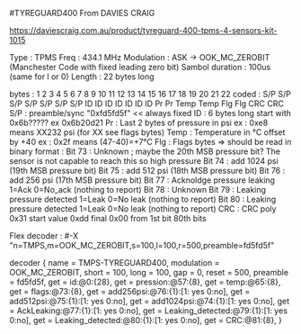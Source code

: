#TYREGUARD400 From DAVIES CRAIG

https://daviescraig.com.au/product/tyreguard-400-tpms-4-sensors-kit-1015

Type            : TPMS
Freq            : 434.1 MHz
Modulation      : ASK -> OOK_MC_ZEROBIT (Manchester Code with fixed leading zero bit)
Sambol duration : 100us (same for l or 0)
Length          : 22 bytes long

bytes : 1    2    3    4    5    6    7    8   9   10  11  12  13  14  15  16  17   18   19   20   21  22
coded : S/P  S/P  S/P  S/P  S/P  S/P  S/P  ID  ID  ID  ID  ID  ID  ID  Pr  Pr  Temp Temp Flg  Flg  CRC CRC
S/P   : preamble/sync "0xfd5fd5f" << always fixed
ID    : 6 bytes long start with 0x6b????? ex 0x6b20d21
Pr    : Last 2 bytes of pressure in psi ex : 0xe8 means XX232 psi (for XX see flags bytes)
Temp  : Temperature in °C offset by +40 ex : 0x2f means (47-40)=+7°C
Flg   : Flags bytes => should be read in binary format :
	Bit 73 : Unknown ; maybe the 20th MSB pressure bit? The sensor is not capable to reach this so high pressure
	Bit 74 : add 1024 psi (19th MSB pressure bit)
	Bit 75 : add  512 psi (18th MSB pressure bit)
	Bit 76 : add  256 psi (17th MSB pressure bit)
	Bit 77 : Acknoldge pressure leaking 1=Ack 0=No_ack (nothing to report)
	Bit 78 : Unknown
	Bit 79 : Leaking pressure detected 1=Leak 0=No leak (nothing to report) 
	Bit 80 : Leaking pressure detected 1=Leak 0=No leak (nothing to report)
CRC   : CRC poly 0x31 start value 0xdd final 0x00 from 1st bit 80th bits

Flex decoder :
#-X "n=TMPS,m=OOK_MC_ZEROBIT,s=100,l=100,r=500,preamble=fd5fd5f"

decoder {
    name        = TMPS-TYREGUARD400,
    modulation  = OOK_MC_ZEROBIT,
    short       = 100,
    long        = 100,
    gap         = 0,
    reset       = 500,
    preamble    = fd5fd5f,
    get         = id:@0:{28},
    get         = pression:@57:{8},
    get         = temp:@65:{8},
    get         = flags:@73:{8},
    get         = add256psi:@76:{1}:[1: yes 0:no],
    get         = add512psi:@75:{1}:[1: yes 0:no],
    get         = add1024psi:@74:{1}:[1: yes 0:no],
    get         = AckLeaking:@77:{1}:[1: yes 0:no],
    get         = Leaking_detected:@79:{1}:[1: yes 0:no],
    get         = Leaking_detected:@80:{1}:[1: yes 0:no],
    get         = CRC:@81:{8},
}